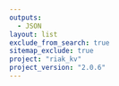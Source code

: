```yaml
---
outputs:
  - JSON
layout: list
exclude_from_search: true
sitemap_exclude: true
project: "riak_kv"
project_version: "2.0.6"
---
```



